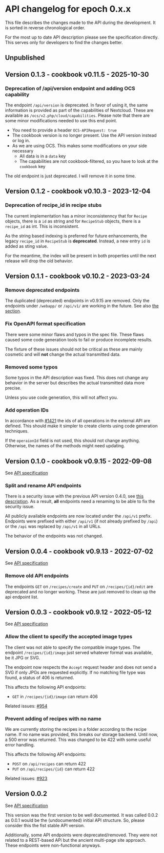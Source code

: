# API changelog for epoch 0.x.x

This file describes the changes made to the API during the development.
It is sorted in reverse chronological order.

For the most up to date API description please see the specification directly.
This serves only for developers to find the changes better.

## Unpublished


## Version 0.1.3 - cookbook v0.11.5 - 2025-10-30

### Deprecation of /api/version endpoint and adding OCS capability

The endpoint `/api/version` is deprecated.
In favor of using it, the same information is provided as part of the capabilities of Nextcloud.
These are available as `/ocs/v2.php/cloud/capabilities`.
Please note that there are some minor modifications needed to use this end point.

- You need to provide a header `OCS-APIRequest: true`
- The cookbook version is no longer present. Use the API version instead or log in.
- As we are using OCS. This makes some modifications on your side necessary
	- All data is in a `data` key
	- The capabilities are not cookbook-filtered, so you have to look at the `cookbook` key

The old endpoint is just deprecated. I will remove it in some time.


## Version 0.1.2 - cookbook v0.10.3 - 2023-12-04

### Deprecation of recipe_id in recipe stubs

The current implementation has a minor inconsistenncy that for `Recipe` objects, there is a `id` as string and for `RecipeStub` objects, there is a `recipe_id` as int.
This is inconsistent.

As the string based indexing is preferred for future enhancements, the legacy `recipe_id` in `RecipeStub` is **deprecated**.
Instead, a new entry `id` is added as sting value.

For the meantime, the index will be present in both properties until the next release will drop the old behavior.


## Version 0.1.1 - cookbook v0.10.2 - 2023-03-24

### Remove deprecated endpoints
The duplicated (deprecated) endpoints in v0.9.15 are removed.
Only the endpoints under `/webapp/` or `/api/v1/` are working in the future.
See also [the section](#split-and-rename-api-endpoints).

### Fix OpenAPI format specification
There were some minor flaws and typos in the spec file.
These flaws caused some code generation tools to fail or produce incomplete results.

The fixture of these issues should not be critical as these are mainly cosmetic and will __not__ change the actual transmitted data.

### Removed some typos
Some typos in the API description was fixed.
This does not change any behavior in the server but describes the actual transmitted data more precise.

Unless you use code generation, this will not affect you.

### Add operation IDs
In accordance with [#1421](https://github.com/nextcloud/cookbook/issues/1421) the ids of all operations in the external API are defined.
This should make it simpler to create clients using code generation techniques.

If the `operaionId` field is not used, this should not change anything.
Otherwise, the names of the methods might need updating.


## Version 0.1.0 - cookbook v0.9.15 - 2022-09-08

See [API specification](../0.1.0/index.html)

### Split and rename API endpoints
There is a security issue with the previous API version 0.4.0, see [this description](https://github.com/nextcloud/cookbook/issues/1179).
As a result, **all** endpoints need a renaming to be able to  fix the security issue.

All publicly available endpoints are now located under the `/api/v1` prefix.
Endpoints were prefixed with either `/api/v1` (if not already prefixed by `/api`) or the `/api` was replaced by `/api/v1` in all URLs.

The behavior of the endpoints was not changed.


## Version 0.0.4 - cookbook v0.9.13 - 2022-07-02

See [API specification](../0.0.4/index.html)

### Remove old API endpoints
The endpoints `GET` on `/recipes/create` and `PUT` on `/recipes/{id}/edit` are deprecated and no longer working.
These are just removed to clean up the api endpoint list.

## Version 0.0.3 - cookbook v0.9.12 - 2022-05-12

See [API specification](../0.0.3/index.html)

### Allow the client to specify the accepted image types
The client was not able to specify the compatible image types.
The endpoint `/recipes/{id}/image` just served whatever format was available, be it JPG or SVG.

The endpoint now respects the `Accept` request header and does not send a SVG if only JPGs are requested explicitly.
If no matching file type was found, a status of 406 is returned.

This affects the following API endpoints:
- `GET` in `/recipes/{id}/image` can return 406

Related issues: [#954](https://github.com/nextcloud/cookbook/issues/954)

### Prevent adding of recipes with no name
We are currently storing the recipes in a folder according to the recipe name.
If no name was provided, this breaks our storage backend.
Until now, a 500 error was returned.
This was changed to be 422 with some useful error handling.

This affects the following API endpoints:
- `POST` on `/api/recipes` can return 422
- `PUT` on `/api/recipes/{id}` can return 422

Related issues: [#923](https://github.com/nextcloud/cookbook/issues/923)

## Version 0.0.2

See [API specification](../0.0.2/index.html)

This version was the first version to be well documented.
It was called 0.0.2 as 0.0.1 would be the (undocumented) initial API structure.
So, please consider this the fist stable API version.

Additionally, some API endpoints were deprecated/removed.
They were not related to a REST-based APi but the ancient multi-page site approach.
These endpoints were non-functional anyways.
